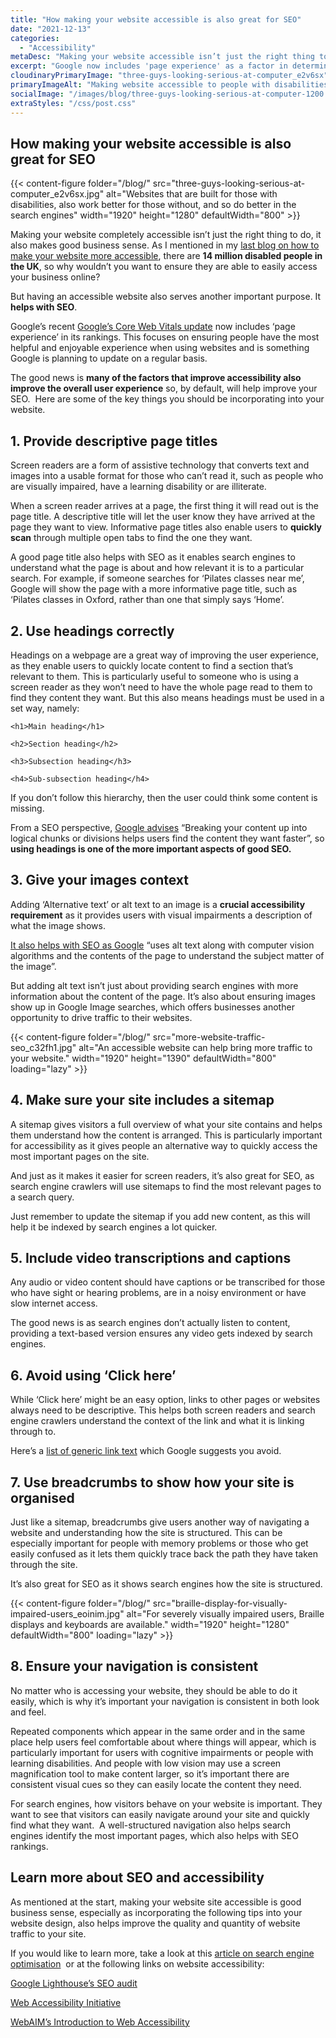 ```yaml
---
title: "How making your website accessible is also great for SEO"
date: "2021-12-13"
categories:
  - "Accessibility"
metaDesc: "Making your website accessible isn’t just the right thing to do, it also makes good business sense. An accessible website also helps with SEO. Here are 8 tips."
excerpt: "Google now includes 'page experience' as a factor in determining search result rankings  as a means of helping ensure visitors have a great experience when using a website. So if you want better rankings, it's important to improve the usability of your site. Also, making your site more accessible to people with disabilities is the right thing to do and, of course, it makes business sense so more people can then use your site. The good news is that making a site more accessible tends to improve the usability more generally, and so improves SEO. Here are 8 tips on how you can improve the usability and accessibility of your website."
cloudinaryPrimaryImage: "three-guys-looking-serious-at-computer_e2v6sx"
primaryImageAlt: "Making website accessible to people with disabilities improves search engine rankings as well."
socialImage: "/images/blog/three-guys-looking-serious-at-computer-1200.jpg"
extraStyles: "/css/post.css"
---
```


## How making your website accessible is also great for SEO

{{< content-figure folder="/blog/"
src="three-guys-looking-serious-at-computer_e2v6sx.jpg"
alt="Websites that are built for those with disabilities, also work better for those without, and so do better in the search engines"
width="1920" height="1280" defaultWidth="800" >}}

Making your website completely accessible isn’t just the right thing to do, it also makes good business sense. As I mentioned in my [last blog on how to make your website more accessible](/blog/beginners-guide-to-accessibility/), there are **14 million disabled people in the UK**, so why wouldn’t you want to ensure they are able to easily access your business online?

But having an accessible website also serves another important purpose. It **helps with SEO**.

Google’s recent [Google’s Core Web Vitals update](https://developers.google.com/search/docs/appearance/page-experience) now includes ‘page experience’ in its rankings. This focuses on ensuring people have the most helpful and enjoyable experience when using websites and is something Google is planning to update on a regular basis.

The good news is **many of the factors that improve accessibility also improve the overall user experience** so, by default, will help improve your SEO.  Here are some of the key things you should be incorporating into your website.

## 1. Provide descriptive page titles

Screen readers are a form of assistive technology that converts text and images into a usable format for those who can’t read it, such as people who are visually impaired, have a learning disability or are illiterate.

When a screen reader arrives at a page, the first thing it will read out is the page title. A descriptive title will let the user know they have arrived at the page they want to view. Informative page titles also enable users to **quickly scan** through multiple open tabs to find the one they want.

A good page title also helps with SEO as it enables search engines to understand what the page is about and how relevant it is to a particular search. For example, if someone searches for ‘Pilates classes near me’, Google will show the page with a more informative page title, such as ‘Pilates classes in Oxford, rather than one that simply says ‘Home’.

## 2. Use headings correctly

Headings on a webpage are a great way of improving the user experience, as they enable users to quickly locate content to find a section that’s relevant to them. This is particularly useful to someone who is using a screen reader as they won’t need to have the whole page read to them to find they content they want. But this also means headings must be used in a set way, namely:

`<h1>Main heading</h1>`

`<h2>Section heading</h2>`

`<h3>Subsection heading</h3>`

`<h4>Sub-subsection heading</h4>`

If you don’t follow this hierarchy, then the user could think some content is missing.

From a SEO perspective, [Google advises](https://developers.google.com/search/docs/fundamentals/seo-starter-guide) “Breaking your content up into logical chunks or divisions helps users find the content they want faster”, so **using headings is one of the more important aspects of good SEO.**

## 3. Give your images context

Adding ‘Alternative text’ or alt text to an image is a **crucial accessibility requirement** as it provides users with visual impairments a description of what the image shows.

[It also helps with SEO as Google](https://developers.google.com/search/docs/fundamentals/seo-starter-guide) “uses alt text along with computer vision algorithms and the contents of the page to understand the subject matter of the image”.

But adding alt text isn’t just about providing search engines with more information about the content of the page. It’s also about ensuring images show up in Google Image searches, which offers businesses another opportunity to drive traffic to their websites.

{{< content-figure folder="/blog/"
src="more-website-traffic-seo_c32fh1.jpg"
alt="An accessible website can help bring more traffic to your website."
width="1920" height="1390" defaultWidth="800"
loading="lazy" >}}

## 4. Make sure your site includes a sitemap

A sitemap gives visitors a full overview of what your site contains and helps them understand how the content is arranged. This is particularly important for accessibility as it gives people an alternative way to quickly access the most important pages on the site.

And just as it makes it easier for screen readers, it’s also great for SEO, as search engine crawlers will use sitemaps to find the most relevant pages to a search query.

Just remember to update the sitemap if you add new content, as this will help it be indexed by search engines a lot quicker.

## 5. Include video transcriptions and captions

Any audio or video content should have captions or be transcribed for those who have sight or hearing problems, are in a noisy environment or have slow internet access.

The good news is as search engines don’t actually listen to content, providing a text-based version ensures any video gets indexed by search engines.

## 6. Avoid using ‘Click here’

While ‘Click here’ might be an easy option, links to other pages or websites always need to be descriptive. This helps both screen readers and search engine crawlers understand the context of the link and what it is linking through to.

Here’s a [list of generic link text](https://developer.chrome.com/docs/lighthouse/seo/link-text/) which Google suggests you avoid.

## 7. Use breadcrumbs to show how your site is organised

Just like a sitemap, breadcrumbs give users another way of navigating a website and understanding how the site is structured. This can be especially important for people with memory problems or those who get easily confused as it lets them quickly trace back the path they have taken through the site.

It’s also great for SEO as it shows search engines how the site is structured.

{{< content-figure folder="/blog/"
src="braille-display-for-visually-impaired-users_eoinim.jpg"
alt="For severely visually impaired users, Braille displays and keyboards are available."
width="1920" height="1280" defaultWidth="800"
loading="lazy" >}}

## 8. Ensure your navigation is consistent

No matter who is accessing your website, they should be able to do it easily, which is why it’s important your navigation is consistent in both look and feel.

Repeated components which appear in the same order and in the same place help users feel comfortable about where things will appear, which is particularly important for users with cognitive impairments or people with learning disabilities. And people with low vision may use a screen magnification tool to make content larger, so it’s important there are consistent visual cues so they can easily locate the content they need.

For search engines, how visitors behave on your website is important. They want to see that visitors can easily navigate around your site and quickly find what they want.  A well-structured navigation also helps search engines identify the most important pages, which also helps with SEO rankings.

## Learn more about SEO and accessibility

As mentioned at the start, making your website site accessible is good business sense, especially as incorporating the following tips into your website design, also helps improve the quality and quantity of website traffic to your site.

If you would like to learn more, take a look at this [article on search engine optimisation](/services/search-engine-optimisation/)  or at the following links on website accessibility:

[Google Lighthouse’s SEO audit](https://developer.chrome.com/docs/lighthouse/overview/)

[Web Accessibility Initiative](https://www.w3.org/WAI/gettingstarted/Overview.html)

[WebAIM’s Introduction to Web Accessibility](https://webaim.org/intro/)
